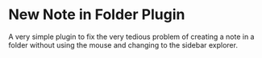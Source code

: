 # New Note in Folder Plugin
A very simple plugin to fix the very tedious problem of creating a note in a folder without using the mouse and changing to the sidebar explorer.
